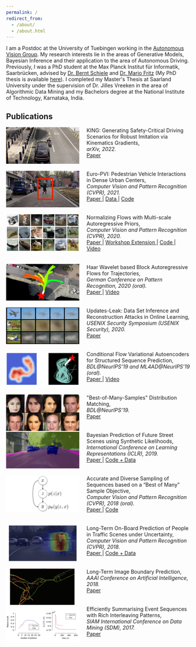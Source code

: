 ```yaml
---
permalink: /
redirect_from: 
  - /about/
  - /about.html
---
```



I am a Postdoc at the University of Tuebingen working in the [Autonomous Vision Group](http://www.cvlibs.net/). My research interests lie in the areas of Generative Models, Bayesian Inference and their application to the area of Autonomous Driving. Previously, I was a PhD student at the Max Planck Institut für Informatik, Saarbrücken, advised by [Dr. Bernt Schiele](https://www.mpi-inf.mpg.de/departments/computer-vision-and-machine-learning/people/bernt-schiele) and [Dr. Mario Fritz](https://cispa.saarland/group/fritz/) (My PhD thesis is available [here](https://publikationen.sulb.uni-saarland.de/bitstream/20.500.11880/32595/1/thesis.pdf)). I completed my Master's Thesis at Saarland University under the supervision of Dr. Jilles Vreeken in the area of Algorithmic Data Mining and my Bachelors degree at the National Institute of Technology, Karnataka, India.

## Publications

<img style="float: left; height:100px; width:200px; margin-right:20px" src="/images/papers/king.png" alt="king" title="king" /> <span style="font-size:14px;">KING: Generating Safety-Critical Driving Scenarios for Robust Imitation via Kinematics Gradients, <br/> <i> arXiv, 2022. </i> <br/> 
<a href="https://arxiv.org/abs/2204.13683"> Paper </a>
</span>
<br><br><br>
<img style="float: left; height:100px; width:200px; margin-right:20px" src="/images/papers/europvi.jpg" alt="europvi" title="europvi" /> <span style="font-size:14px;">Euro-PVI: Pedestrian Vehicle Interactions in Dense Urban Centers, <br/> <i> Computer Vision and Pattern Recognition (CVPR), 2021. </i> <br/> 
<a href="https://openaccess.thecvf.com/content/CVPR2021/html/Bhattacharyya_Euro-PVI_Pedestrian_Vehicle_Interactions_in_Dense_Urban_Centers_CVPR_2021_paper.html"> Paper </a> | <a href="http://europvi.mpi-inf.mpg.de/"> Data </a> | <a href="https://github.com/apratimbhattacharyya18/jbcvae"> Code </a>
</span>
<br><br><br>
<img style="float: left; height:100px; width:200px; margin-right:20px" src="/images/papers/marscf.png" alt="marscf" title="marscf" /> <span style="font-size:14px;">Normalizing Flows with Multi-scale Autoregressive Priors, <br/> <i> Computer Vision and Pattern Recognition (CVPR), 2020. </i> <br/> <a href="https://openaccess.thecvf.com/content_CVPR_2020/html/Bhattacharyya_Normalizing_Flows_With_Multi-Scale_Autoregressive_Priors_CVPR_2020_paper.html"> Paper </a> | <a href="https://invertibleworkshop.github.io/accepted_papers/pdfs/23.pdf"> Workshop Extension </a> | <a href="https://github.com/visinf/mar-scf"> Code </a> | <a href="https://slideslive.com/38931445"> Video </a></span>
<br><br><br>
<img style="float: left; height:100px; width:200px; margin-right:20px" src="/images/papers/hbaflow.png" alt="hbaflow" title="marscf" /> <span style="font-size:14px;">Haar Wavelet based Block Autoregressive Flows for Trajectories, <br/> <i> German Conference on Pattern Recognition, 2020 (oral). </i> <br/> <a href="http://arxiv.org/abs/2009.09878"> Paper </a> | <a href="https://slideslive.com/38941499/haar-wavelet-based-block-autoregressive-flows-for-trajectories"> Video </a></span>
<br><br><br>
<img style="float: left; height:100px; width:200px; margin-right:20px" src="/images/papers/upleak.png" alt="upleak" title="marscf" /> <span style="font-size:14px;">Updates-Leak: Data Set Inference and Reconstruction Attacks in Online Learning, <br/> <i> USENIX Security Symposium (USENIX Security), 2020. </i> <br/> <a href="https://arxiv.org/abs/1906.10502"> Paper </a> </span>
<br><br><br>
<img style="float: left; height:100px; width:200px; margin-right:20px" src="/images/papers/cfvae.png" alt="cfvae" title="marscf" /> <span style="font-size:14px;">Conditional Flow Variational Autoencoders for Structured Sequence Prediction, <br/> <i> BDL@NeurIPS’19 and ML4AD@NeurIPS’19 (oral). </i> <br/> <a href="https://arxiv.org/abs/1908.09008"> Paper </a> | <a href="https://slideslive.com/38923164/conditional-flow-variational-autoencoders-for-structured-sequence-prediction"> Video </a> </span>
<br><br><br>
<img style="float: left; height:100px; width:200px; margin-right:20px" src="/images/papers/bmsvaegan.png" alt="bmsvaegan" title="marscf" /> <span style="font-size:14px;">"Best-of-Many-Samples" Distribution Matching, <br/> <i> BDL@NeurIPS’19. </i> <br/> <a href="https://arxiv.org/abs/1909.12598"> Paper </a>  </span>
<br><br><br>
<img style="float: left; height:100px; width:200px; margin-right:20px" src="/images/papers/synlikelihood.png" alt="synlikelihood" title="marscf" /> <span style="font-size:14px;">Bayesian Prediction of Future Street Scenes using Synthetic Likelihoods, <br/> <i> International Conference on Learning Representations (ICLR), 2019. </i> <br/> <a href="https://openreview.net/forum?id=rkgK3oC5Fm"> Paper </a> | <a href="https://github.com/apratimbhattacharyya18/seg_pred"> Code + Data </a> </span>
<br><br><br>
<img style="float: left; height:100px; width:200px; margin-right:20px" src="/images/papers/bmscvae.png" alt="bmscvae" title="marscf" /> <span style="font-size:14px;">Accurate and Diverse Sampling of Sequences based on a “Best of Many” Sample Objective, <br/> <i> Computer Vision and Pattern Recognition (CVPR), 2018 (oral). </i> <br/> <a href="http://openaccess.thecvf.com/content_cvpr_2018/CameraReady/3890.pdf"> Paper </a> | <a href="https://github.com/apratimbhattacharyya18/CGM_BestOfMany"> Code </a> </span>
<br><br><br>
<img style="float: left; height:100px; width:200px; margin-right:20px" src="/images/papers/longtermonboard.png" alt="longtermonboard" title="marscf" /> <span style="font-size:14px;">Long-Term On-Board Prediction of People in Traffic Scenes under Uncertainty, <br/> <i> Computer Vision and Pattern Recognition (CVPR), 2018. </i> <br/> <a href="http://openaccess.thecvf.com/content_cvpr_2018/CameraReady/3887.pdf"> Paper </a> | <a href="https://github.com/apratimbhattacharyya18/onboard_long_term_prediction"> Code + Data </a> </span>
<br><br><br>
<img style="float: left; height:100px; width:200px; margin-right:20px" src="/images/papers/boundary.png" alt="boundary" title="marscf" /> <span style="font-size:14px;">Long-Term Image Boundary Prediction, <br/> <i> AAAI Conference on Artificial Intelligence, 2018. </i> <br/> <a href="https://www.aaai.org/ocs/index.php/AAAI/AAAI18/paper/viewFile/17280/16540"> Paper </a> </span>
<br><br><br>
<img style="float: left; height:100px; width:200px; margin-right:20px" src="/images/papers/squish.png" alt="squish" title="marscf" /> <span style="font-size:14px;">Efficiently Summarising Event Sequences with Rich Interleaving Patterns, <br/> <i> SIAM International Conference on Data Mining (SDM), 2017. </i> <br/> <a href="https://epubs.siam.org/doi/abs/10.1137/1.9781611974973.89"> Paper </a> </span>


